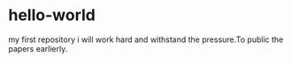 # hello-world
my first repository
i will work hard and withstand the pressure.To public the papers earlierly.
